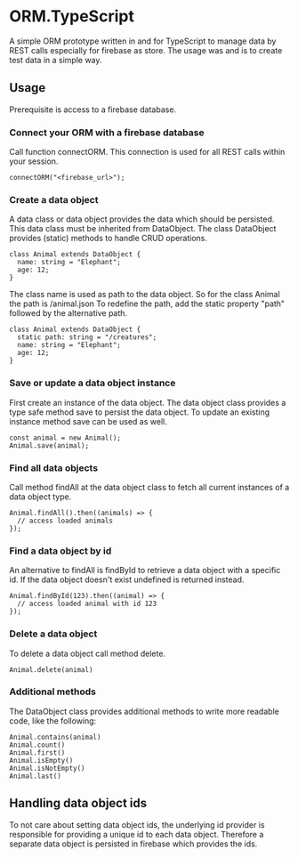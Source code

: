 # ORM.TypeScript
A simple ORM prototype written in and for TypeScript to manage data by REST calls especially for firebase as store. The usage was and is to create test data in a simple way.

## Usage
Prerequisite is access to a firebase database.

### Connect your ORM with a firebase database
Call function connectORM. This connection is used for all REST calls within your session.
```
connectORM("<firebase_url>");
```

### Create a data object
A data class or data object provides the data which should be persisted. This data class must be inherited from DataObject. The class DataObject provides (static) methods to handle CRUD operations.
```
class Animal extends DataObject {
  name: string = "Elephant";
  age: 12;
}
```

The class name is used as path to the data object. So for the class Animal the path is /animal.json
To redefine the path, add the static property "path" followed by the alternative path.
```
class Animal extends DataObject {
  static path: string = "/creatures";
  name: string = "Elephant";
  age: 12;
}
```

### Save or update a data object instance
First create an instance of the data object. The data object class provides a type safe method save to persist the data object.
To update an existing instance method save can be used as well.
```
const animal = new Animal();
Animal.save(animal);
```

### Find all data objects
Call method findAll at the data object class to fetch all current instances of a data object type.
```
Animal.findAll().then((animals) => {
  // access loaded animals
});
```

### Find a data object by id
An alternative to findAll is findById to retrieve a data object with a specific id. If the data object doesn't exist undefined is returned instead.
```
Animal.findById(123).then((animal) => {
  // access loaded animal with id 123
});
```

### Delete a data object
To delete a data object call method delete.
```
Animal.delete(animal)
```

### Additional methods
The DataObject class provides additional methods to write more readable code, like the following:
```
Animal.contains(animal)
Animal.count()
Animal.first()
Animal.isEmpty()
Animal.isNotEmpty()
Animal.last()
```

## Handling data object ids
To not care about setting data object ids, the underlying id provider is responsible for providing a unique id to each data object.
Therefore a separate data object is persisted in firebase which provides the ids.
